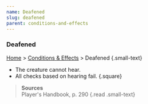 ```yaml
---
name: Deafened
slug: deafened
parent: conditions-and-effects
---
```

### Deafened
[Home](dm-operations-center) > [Conditions & Effects](conditions-and-effects) > Deafened {.small-text}

- The creature cannot hear.
- All checks based on hearing fail.
{.square}

> **Sources** <br/>
> Player's Handbook, p. 290
{.read .small-text}
